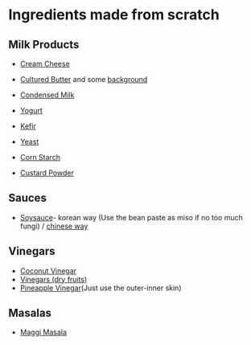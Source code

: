 # Ingredients made from scratch

## Milk Products
- [Cream Cheese](https://www.youtube.com/watch?v=oIVRzfYPEW0)
- [Cultured Butter](https://www.youtube.com/watch?v=e5ebze7Gof4) and some [background](http://www.webexhibits.org/butter/index.html)
- [Condensed Milk](https://www.youtube.com/watch?v=Q0bWkv8RkEI)
- [Yogurt](https://www.youtube.com/watch?v=jUu3hG1pvbA)
- [Kefir](https://www.youtube.com/watch?v=SH7L_ZfVU3A)


- [Yeast](https://www.youtube.com/watch?v=hCB4hpIXElI)
- [Corn Starch](https://www.youtube.com/watch?v=wTp3_WlyNxs)
- [Custard Powder](https://www.youtube.com/watch?v=mfp3ubJvzlw)

## Sauces
- [Soysauce](https://www.youtube.com/watch?v=uAiG1kATPeo)- korean way (Use the bean paste as miso if no too much fungi) / [chinese way](https://www.youtube.com/watch?v=TtzypSUY5Bc)

## Vinegars
- [Coconut Vinegar](https://www.youtube.com/watch?v=LQVEQiOEizM)
- [Vinegars (dry fruits)](https://www.youtube.com/watch?v=V9nfVu9zGxk)
- [Pineapple Vinegar](https://www.youtube.com/watch?v=_MI3Zamei5s)(Just use the outer-inner skin)

## Masalas
- [Maggi Masala](https://www.youtube.com/watch?v=k0cRgTT1YbE)
